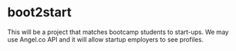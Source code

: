 # boot2start
This will be a project that matches bootcamp students to start-ups. We may use Angel.co API and it will allow startup employers to see profiles.

